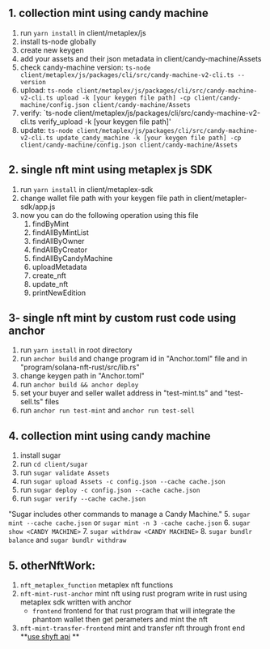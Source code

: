 ## 1. collection mint using candy machine 
1. run `yarn install` in client/metaplex/js
2. install ts-node globally
3. create new keygen
4. add your assets and their json metadata in client/candy-machine/Assets
5. check candy-machine version:
`ts-node client/metaplex/js/packages/cli/src/candy-machine-v2-cli.ts --version`
6. upload:
`ts-node client/metaplex/js/packages/cli/src/candy-machine-v2-cli.ts upload -k [your keygen file path] -cp client/candy-machine/config.json client/candy-machine/Assets`
7. verify:
`ts-node client/metaplex/js/packages/cli/src/candy-machine-v2-cli.ts verify_upload -k [your keygen file path]'
8. update:
`ts-node client/metaplex/js/packages/cli/src/candy-machine-v2-cli.ts update_candy_machine -k [your keygen file path] -cp client/candy-machine/config.json client/candy-machine/Assets`


## 2. single nft mint using metaplex js SDK
1. run `yarn install` in client/metaplex-sdk
2. change wallet file path with your keygen file path in client/metapler-sdk/app.js
3. now you can do the following operation using this file
    1. findByMint
    2. findAllByMintList
    3. findAllByOwner
    4. findAllByCreator
    5. findAllByCandyMachine
    6. uploadMetadata
    7. create_nft
    8. update_nft
    9. printNewEdition

## 3- single nft mint by custom rust code using anchor
1. run `yarn install` in root directory
2. run `anchor build` and change program id in "Anchor.toml" file and in "program/solana-nft-rust/src/lib.rs"
3. change keygen path in "Anchor.toml"
4. run `anchor build && anchor deploy`
5. set your buyer and seller wallet address in "test-mint.ts" and "test-sell.ts" files
6. run `anchor run test-mint` and `anchor run test-sell`



## 4. collection mint using candy machine 
1. install sugar
2. run `cd client/sugar`
3. run `sugar validate Assets`
4. run `sugar upload Assets -c config.json --cache cache.json`
4. run `sugar deploy -c config.json --cache cache.json`
4. run `sugar verify --cache cache.json`

"Sugar includes other commands to manage a Candy Machine."
5. `sugar mint --cache cache.json` or `sugar mint -n 3 -cache cache.json`
6. `sugar show <CANDY MACHINE>`
7. `sugar withdraw <CANDY MACHINE>`
8. `sugar bundlr balance` and `sugar bundlr withdraw`


## 5. otherNftWork:
1. `nft_metaplex_function` metaplex nft functions
2. `nft-mint-rust-anchor` mint nft using rust program write in rust using metaplex sdk written with anchor
    - `frontend` frontend for that rust program that will integrate the phantom wallet then get perameters and mint the nft
3. `nft-mint-transfer-frontend` mint and transfer nft through front end **[use shyft api](https://docs.shyft.to/start-hacking/nft) **